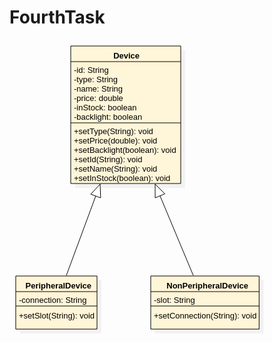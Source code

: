 # FourthTask

<svg version="1.1" xmlns="http://www.w3.org/2000/svg" xmlns:xlink="http://www.w3.org/1999/xlink" width="409.3916015625" height="473"><defs/><g transform="translate(-230,-94) scale(1,1)"><rect fill="#C0C0C0" stroke="none" x="335" y="111" width="176" height="220" opacity="0.2"/></g><g transform="translate(-230,-94) scale(1,1)"><rect fill="#fff5d8" stroke="none" x="328" y="104" width="176" height="220"/></g><g transform="translate(-230,-94) scale(1,1)"><path fill="none" stroke="#000000" d="M 328 104 L 504 104 L 504 324 L 328 324 L 328 104 Z Z" stroke-miterlimit="10"/></g><g transform="translate(-230,-94) scale(1,1)"><path fill="none" stroke="#000000" d="M 328 129 L 504 129" stroke-miterlimit="10"/></g><g transform="translate(-230,-94) scale(1,1)"><path fill="none" stroke="#000000" d="M 328 227 L 504 227" stroke-miterlimit="10"/></g><g transform="translate(-230,-94) scale(1,1)"><g><path fill="none" stroke="none"/><text fill="#000000" stroke="none" font-family="Arial" font-size="13px" font-style="normal" font-weight="bold" text-decoration="none" x="396.1318359375" y="123.5">Device</text></g></g><g transform="translate(-230,-94) scale(1,1)"><g><path fill="none" stroke="none"/><text fill="#000000" stroke="none" font-family="Arial" font-size="13px" font-style="normal" font-weight="normal" text-decoration="none" x="333" y="146.5">-id: String</text></g></g><g transform="translate(-230,-94) scale(1,1)"><g><path fill="none" stroke="none"/><text fill="#000000" stroke="none" font-family="Arial" font-size="13px" font-style="normal" font-weight="normal" text-decoration="none" x="333" y="161.5">-type: String</text></g></g><g transform="translate(-230,-94) scale(1,1)"><g><path fill="none" stroke="none"/><text fill="#000000" stroke="none" font-family="Arial" font-size="13px" font-style="normal" font-weight="normal" text-decoration="none" x="333" y="176.5">-name: String</text></g></g><g transform="translate(-230,-94) scale(1,1)"><g><path fill="none" stroke="none"/><text fill="#000000" stroke="none" font-family="Arial" font-size="13px" font-style="normal" font-weight="normal" text-decoration="none" x="333" y="191.5">-price: double</text></g></g><g transform="translate(-230,-94) scale(1,1)"><g><path fill="none" stroke="none"/><text fill="#000000" stroke="none" font-family="Arial" font-size="13px" font-style="normal" font-weight="normal" text-decoration="none" x="333" y="206.5">-inStock: boolean</text></g></g><g transform="translate(-230,-94) scale(1,1)"><g><path fill="none" stroke="none"/><text fill="#000000" stroke="none" font-family="Arial" font-size="13px" font-style="normal" font-weight="normal" text-decoration="none" x="333" y="221.5">-backlight: boolean</text></g></g><g transform="translate(-230,-94) scale(1,1)"><g><path fill="none" stroke="none"/><text fill="#000000" stroke="none" font-family="Arial" font-size="13px" font-style="normal" font-weight="normal" text-decoration="none" x="333" y="244.5">+setType(String): void</text></g></g><g transform="translate(-230,-94) scale(1,1)"><g><path fill="none" stroke="none"/><text fill="#000000" stroke="none" font-family="Arial" font-size="13px" font-style="normal" font-weight="normal" text-decoration="none" x="333" y="259.5">+setPrice(double): void</text></g></g><g transform="translate(-230,-94) scale(1,1)"><g><path fill="none" stroke="none"/><text fill="#000000" stroke="none" font-family="Arial" font-size="13px" font-style="normal" font-weight="normal" text-decoration="none" x="333" y="274.5">+setBacklight(boolean): void</text></g></g><g transform="translate(-230,-94) scale(1,1)"><g><path fill="none" stroke="none"/><text fill="#000000" stroke="none" font-family="Arial" font-size="13px" font-style="normal" font-weight="normal" text-decoration="none" x="333" y="289.5">+setId(String): void</text></g></g><g transform="translate(-230,-94) scale(1,1)"><g><path fill="none" stroke="none"/><text fill="#000000" stroke="none" font-family="Arial" font-size="13px" font-style="normal" font-weight="normal" text-decoration="none" x="333" y="304.5">+setName(String): void</text></g></g><g transform="translate(-230,-94) scale(1,1)"><g><path fill="none" stroke="none"/><text fill="#000000" stroke="none" font-family="Arial" font-size="13px" font-style="normal" font-weight="normal" text-decoration="none" x="333" y="319.5">+setInStock(boolean): void</text></g></g><g transform="translate(-230,-94) scale(1,1)"><rect fill="#C0C0C0" stroke="none" x="247" y="479" width="130.0244140625" height="85" opacity="0.2"/></g><g transform="translate(-230,-94) scale(1,1)"><rect fill="#fff5d8" stroke="none" x="240" y="472" width="130.0244140625" height="85"/></g><g transform="translate(-230,-94) scale(1,1)"><path fill="none" stroke="#000000" d="M 240 472 L 370.0244140625 472 L 370.0244140625 557 L 240 557 L 240 472 Z Z" stroke-miterlimit="10"/></g><g transform="translate(-230,-94) scale(1,1)"><path fill="none" stroke="#000000" d="M 240 497 L 370.0244140625 497" stroke-miterlimit="10"/></g><g transform="translate(-230,-94) scale(1,1)"><path fill="none" stroke="#000000" d="M 240 520 L 370.0244140625 520" stroke-miterlimit="10"/></g><g transform="translate(-230,-94) scale(1,1)"><g><path fill="none" stroke="none"/><text fill="#000000" stroke="none" font-family="Arial" font-size="13px" font-style="normal" font-weight="bold" text-decoration="none" x="255.516357421875" y="491.5">PeripheralDevice</text></g></g><g transform="translate(-230,-94) scale(1,1)"><g><path fill="none" stroke="none"/><text fill="#000000" stroke="none" font-family="Arial" font-size="13px" font-style="normal" font-weight="normal" text-decoration="none" x="245" y="514.5">-connection: String</text></g></g><g transform="translate(-230,-94) scale(1,1)"><g><path fill="none" stroke="none"/><text fill="#000000" stroke="none" font-family="Arial" font-size="13px" font-style="normal" font-weight="normal" text-decoration="none" x="245" y="539.5">+setSlot(String): void</text></g></g><g transform="translate(-230,-94) scale(1,1)"><rect fill="#C0C0C0" stroke="none" x="463" y="479" width="173.3916015625" height="85" opacity="0.2"/></g><g transform="translate(-230,-94) scale(1,1)"><rect fill="#fff5d8" stroke="none" x="456" y="472" width="173.3916015625" height="85"/></g><g transform="translate(-230,-94) scale(1,1)"><path fill="none" stroke="#000000" d="M 456 472 L 629.3916015625 472 L 629.3916015625 557 L 456 557 L 456 472 Z Z" stroke-miterlimit="10"/></g><g transform="translate(-230,-94) scale(1,1)"><path fill="none" stroke="#000000" d="M 456 497 L 629.3916015625 497" stroke-miterlimit="10"/></g><g transform="translate(-230,-94) scale(1,1)"><path fill="none" stroke="#000000" d="M 456 520 L 629.3916015625 520" stroke-miterlimit="10"/></g><g transform="translate(-230,-94) scale(1,1)"><g><path fill="none" stroke="none"/><text fill="#000000" stroke="none" font-family="Arial" font-size="13px" font-style="normal" font-weight="bold" text-decoration="none" x="481.27587890625" y="491.5">NonPeripheralDevice</text></g></g><g transform="translate(-230,-94) scale(1,1)"><g><path fill="none" stroke="none"/><text fill="#000000" stroke="none" font-family="Arial" font-size="13px" font-style="normal" font-weight="normal" text-decoration="none" x="461" y="514.5">-slot: String</text></g></g><g transform="translate(-230,-94) scale(1,1)"><g><path fill="none" stroke="none"/><text fill="#000000" stroke="none" font-family="Arial" font-size="13px" font-style="normal" font-weight="normal" text-decoration="none" x="461" y="539.5">+setConnection(String): void</text></g></g><g transform="translate(-230,-94) scale(1,1)"><path fill="none" stroke="#000000" d="M 321 471 L 375 325" stroke-miterlimit="10"/></g><g transform="translate(-230,-94) scale(1,1)"><path fill="#FFFFFF" stroke="none" d="M 375.84546425183896 346.98374832004004 L 375 325 L 360.05297599272745 341.1426910187248"/></g><g transform="translate(-230,-94) scale(1,1)"><path fill="none" stroke="#000000" d="M 375.84546425183896 346.98374832004004 L 375 325 L 360.05297599272745 341.1426910187248 L 375.84546425183896 346.98374832004004" stroke-miterlimit="10"/></g><g transform="translate(-230,-94) scale(1,1)"><path fill="none" stroke="#000000" d="M 524 471 L 463 325" stroke-miterlimit="10"/></g><g transform="translate(-230,-94) scale(1,1)"><path fill="#FFFFFF" stroke="none" d="M 478.60394582132994 340.50860647527685 L 463 325 L 463.06741509810803 346.9998967089518"/></g><g transform="translate(-230,-94) scale(1,1)"><path fill="none" stroke="#000000" d="M 478.60394582132994 340.50860647527685 L 463 325 L 463.06741509810803 346.9998967089518 L 478.60394582132994 340.50860647527685" stroke-miterlimit="10"/></g></g></svg></object>
